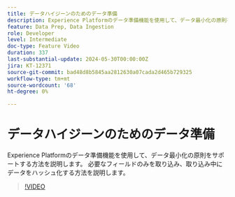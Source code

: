 ```yaml
---
title: データハイジーンのためのデータ準備
description: Experience Platformのデータ準備機能を使用して、データ最小化の原則をサポートする方法を説明します。 必要なフィールドのみを取り込み、取り込み中にデータをハッシュ化する方法を説明します。
feature: Data Prep, Data Ingestion
role: Developer
level: Intermediate
doc-type: Feature Video
duration: 337
last-substantial-update: 2024-05-30T00:00:00Z
jira: KT-12371
source-git-commit: bad48d8b5845aa2812630a07cada2d465b729325
workflow-type: tm+mt
source-wordcount: '68'
ht-degree: 0%

---
```



# データハイジーンのためのデータ準備

Experience Platformのデータ準備機能を使用して、データ最小化の原則をサポートする方法を説明します。 必要なフィールドのみを取り込み、取り込み中にデータをハッシュ化する方法を説明します。

>[!VIDEO](https://video.tv.adobe.com/v/3429485/?learn=on)
